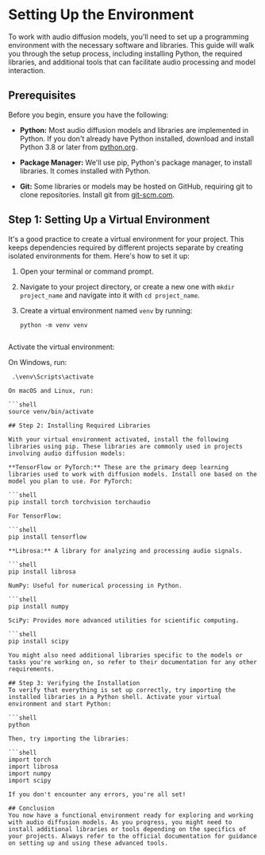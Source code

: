 # Setting Up the Environment

To work with audio diffusion models, you'll need to set up a programming environment with the necessary software and libraries. This guide will walk you through the setup process, including installing Python, the required libraries, and additional tools that can facilitate audio processing and model interaction.

## Prerequisites

Before you begin, ensure you have the following:

- **Python:** Most audio diffusion models and libraries are implemented in Python. If you don't already have Python installed, download and install Python 3.8 or later from [python.org](https://www.python.org/).

- **Package Manager:** We'll use pip, Python's package manager, to install libraries. It comes installed with Python.

- **Git:** Some libraries or models may be hosted on GitHub, requiring git to clone repositories. Install git from [git-scm.com](https://git-scm.com/).

## Step 1: Setting Up a Virtual Environment

It's a good practice to create a virtual environment for your project. This keeps dependencies required by different projects separate by creating isolated environments for them. Here's how to set it up:

1. Open your terminal or command prompt.
2. Navigate to your project directory, or create a new one with `mkdir project_name` and navigate into it with `cd project_name`.
3. Create a virtual environment named `venv` by running:

   ```shell
   python -m venv venv


Activate the virtual environment:

On Windows, run:

   ```shell
    .\venv\Scripts\activate

On macOS and Linux, run:

   ```shell
   source venv/bin/activate

## Step 2: Installing Required Libraries

With your virtual environment activated, install the following libraries using pip. These libraries are commonly used in projects involving audio diffusion models:

**TensorFlow or PyTorch:** These are the primary deep learning libraries used to work with diffusion models. Install one based on the model you plan to use. For PyTorch:

   ```shell
   pip install torch torchvision torchaudio

For TensorFlow:

   ```shell
   pip install tensorflow

**Librosa:** A library for analyzing and processing audio signals.

   ```shell
   pip install librosa

NumPy: Useful for numerical processing in Python.

   ```shell
   pip install numpy

SciPy: Provides more advanced utilities for scientific computing.

   ```shell
   pip install scipy

You might also need additional libraries specific to the models or tasks you're working on, so refer to their documentation for any other requirements.

## Step 3: Verifying the Installation
To verify that everything is set up correctly, try importing the installed libraries in a Python shell. Activate your virtual environment and start Python:

   ```shell
   python

Then, try importing the libraries:

   ```shell
   import torch
   import librosa
   import numpy
   import scipy

If you don't encounter any errors, you're all set!

## Conclusion
You now have a functional environment ready for exploring and working with audio diffusion models. As you progress, you might need to install additional libraries or tools depending on the specifics of your projects. Always refer to the official documentation for guidance on setting up and using these advanced tools.
